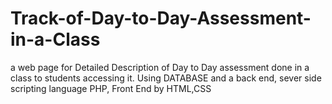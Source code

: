 # Track-of-Day-to-Day-Assessment-in-a-Class
a web page for Detailed Description of Day to Day assessment done in a class to students accessing it. Using DATABASE and a back end, sever side scripting language PHP, Front End by HTML,CSS
